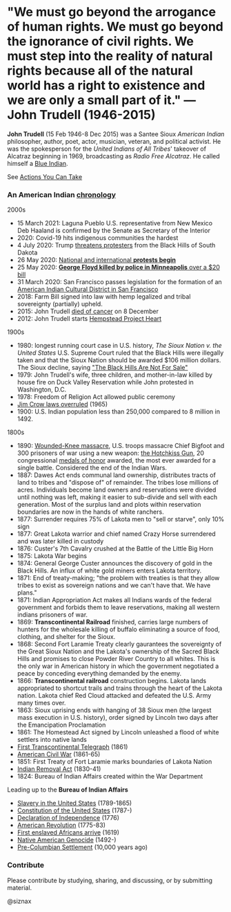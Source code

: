 # "We must go beyond the arrogance of human rights. We must go beyond the ignorance of civil rights. We must step into the reality of natural rights because all of the natural world has a right to existence and we are only a small part of it." —John Trudell (1946-2015)

**John Trudell** (15 Feb 1946-8 Dec 2015) was a Santee Sioux _American
Indian_ philosopher, author, poet, actor, musician, veteran, and
political activist. He was the spokesperson for the _United Indians of
All Tribes_' takeover of Alcatraz beginning in 1969, broadcasting as
_Radio Free Alcatraz_. He called himself a [Blue
Indian](https://youtu.be/foQKPMGA1Ws).

See [Actions You Can Take](action.md)


### An American Indian [chronology](lakota-timeline.md)

2000s

* 15 March 2021: Laguna Pueblo U.S. representative from New Mexico Deb Haaland
  is confirmed by the Senate as Secretary of the Interior
* 2020: Covid-19 hits indigenous communities the hardest
* 4 July 2020: Trump [threatens
  protesters](stacks/2020-trump-fourth.md) from the Black Hills of
  South Dakota
* 26 May 2020: [National and international **protests
  begin**](https://en.wikipedia.org/wiki/Reactions_to_the_George_Floyd_protests)
* 25 May 2020: [**George Floyd killed by police in Minneapolis** over
  a $20 bill](https://en.wikipedia.org/wiki/Killing_of_George_Floyd)
* 31 March 2020: San Francisco passes legislation for the formation of
  an [American Indian Cultural District in San
  Francisco](https://www.aiccsf.org/)
* 2018: Farm Bill signed into law with hemp legalized and tribal
  sovereignty (partially) upheld.
* 2015: John Trudell [died of cancer](trudell-2015-death.md) on 8
  December
* 2012: John Trudell starts [Hempstead Project
  Heart](https://www.hempsteadprojectheart.org/)

1900s

* 1980: longest running court case in U.S. history, _The Sioux Nation
  v. the United States_ U.S. Supreme Court ruled that the Black Hills
  were illegally taken and that the Sioux Nation should be awarded
  $106 million dollars. The Sioux decline, saying ["The Black Hills Are
  Not For Sale"](https://en.wikipedia.org/wiki/Black_Hills_land_claim)
* 1979: John Trudell's wife, three children, and mother-in-law killed
  by house fire on Duck Valley Reservation while John protested in
  Washington, D.C.
* 1978: Freedom of Religion Act allowed public ceremony
* [Jim Crow laws overruled](https://en.wikipedia.org/wiki/Jim_Crow_laws) (1965)
* 1900: U.S. Indian population less than 250,000 compared to 8 million
  in 1492.

1800s

* 1890: [Wounded-Knee
  massacre](https://en.wikipedia.org/wiki/Wounded_Knee_Massacre),
  U.S. troops massacre Chief Bigfoot and 300 prisoners of war using a
  new weapon: [the Hotchkiss Gun](), 20 congressional [medals of honor]()
  awarded, the most ever awarded for a single battle. Considered the
  end of the Indian Wars.
* 1887: Dawes Act ends communal land ownership, distributes tracts of
  land to tribes and "dispose of" of remainder. The tribes lose
  millions of acres. Individuals become land owners and reservations
  were divided until nothing was left, making it easier to sub-divide
  and sell with each generation. Most of the surplus land and plots
  within reservation boundaries are now in the hands of white
  ranchers.
* 1877: Surrender requires 75% of Lakota men to "sell or starve", only
  10% sign
* 1877: Great Lakota warrior and chief named Crazy Horse surrendered
  and was later killed in custody
* 1876: Custer's 7th Cavalry crushed at the Battle of the Little Big
  Horn 
* 1875: Lakota War begins
* 1874: General George Custer announces the discovery of gold in the
  Black Hills. An influx of white gold miners enters Lakota
  territory.
* 1871: End of treaty-making; "the problem with treaties is that they
  allow tribes to exist as sovereign nations and we can't have
  that. We have plans."
* 1871: Indian Appropriation Act makes all Indians wards of the
  federal government and forbids them to leave reservations, making
  all western indians prisoners of war.
* 1869: **Transcontinental Railroad** finished, carries large numbers
  of hunters for the wholesale killing of buffalo eliminating a source
  of food, clothing, and shelter for the Sioux.
* 1868: Second Fort Laramie Treaty clearly gaurantees the sovereignty
  of the Great Sioux Nation and the Lakota's ownership of the Sacred
  Black Hills and promises to close Powder River Country to all
  whites. This is the only war in American history in which the
  government negotiated a peace by conceding everything demanded by
  the enemy.
* 1866: **Transcontinental railroad** construction begins. Lakota
  lands appropriated to shortcut trails and trains through the heart
  of the Lakota nation. Lakota chief Red Cloud attacked and defeated
  the U.S. Army many times over.
* 1863: Sioux uprising ends with hanging of 38 Sioux men (the largest
  mass execution in U.S. history), order signed by Lincoln two days
  after the Emancipation Proclamation
* 1861: The Homestead Act signed by Lincoln unleashed a flood of white
  settlers into native lands
* [First Transcontinental Telegraph](https://en.wikipedia.org/wiki/First_transcontinental_telegraph) (1861)
* [American Civil War](https://en.wikipedia.org/wiki/American_Civil_War) (1861-65)
* 1851: First Treaty of Fort Laramie marks boundaries of Lakota Nation
* [Indian Removal Act](https://en.wikipedia.org/wiki/Indian_Removal_Act) (1830-41)
* 1824: Bureau of Indian Affairs created within the War Department

Leading up to the **Bureau of Indian Affairs**

* [Slavery in the United States](https://en.wikipedia.org/wiki/Slavery_in_the_United_States) (1789-1865)
* [Constitution of the United States](https://en.wikipedia.org/wiki/Constitution_of_the_United_States) (1787-)
* [Declaration of Independence](https://en.wikipedia.org/wiki/United_States_Declaration_of_Independence) (1776)
* [American Revolution](https://en.wikipedia.org/wiki/American_Revolution) (1775-83)
* [First enslaved Africans arrive](https://en.wikipedia.org/wiki/The_1619_Project) (1619)
* [Native American Genocide](https://en.wikipedia.org/wiki/Genocide_of_indigenous_peoples#Native_American_Genocide) (1492-)
* [Pre-Columbian Settlement](https://en.wikipedia.org/wiki/Archaeology_of_the_Americas) (10,000 years ago)


### Contribute

Please contribute by studying, sharing, and discussing, or by
submitting material.


@siznax
